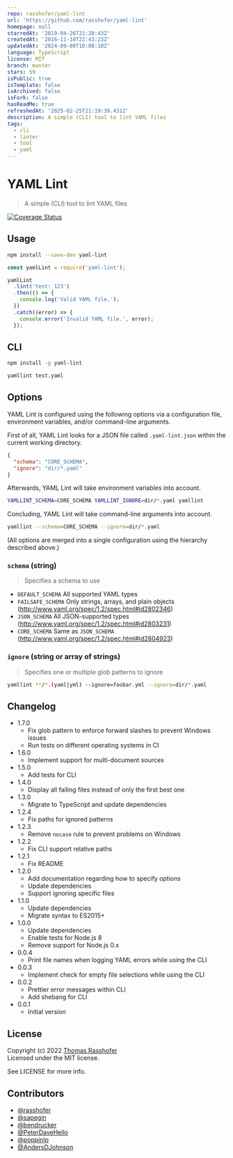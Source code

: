 ```yaml
---
repo: rasshofer/yaml-lint
url: 'https://github.com/rasshofer/yaml-lint'
homepage: null
starredAt: '2019-04-26T21:20:43Z'
createdAt: '2016-11-10T22:43:23Z'
updatedAt: '2024-09-09T10:08:10Z'
language: TypeScript
license: MIT
branch: master
stars: 59
isPublic: true
isTemplate: false
isArchived: false
isFork: false
hasReadMe: true
refreshedAt: '2025-02-25T21:19:39.431Z'
description: A simple (CLI) tool to lint YAML files
tags:
  - cli
  - linter
  - tool
  - yaml
---
```


# YAML Lint

> A simple (CLI) tool to lint YAML files

[![Coverage Status](https://coveralls.io/repos/github/rasshofer/yaml-lint/badge.svg?branch=master)](https://coveralls.io/github/rasshofer/yaml-lint?branch=master)

## Usage

```sh
npm install --save-dev yaml-lint
```

```js
const yamlLint = require('yaml-lint');

yamlLint
  .lint('test: 123')
  .then(() => {
    console.log('Valid YAML file.');
  })
  .catch((error) => {
    console.error('Invalid YAML file.', error);
  });
```

## CLI

```sh
npm install -g yaml-lint
```

```sh
yamllint test.yaml
```

## Options

YAML Lint is configured using the following options via a configuration file, environment variables, and/or command-line arguments.

First of all, YAML Lint looks for a JSON file called `.yaml-lint.json` within the current working directory.

```json
{
  "schema": "CORE_SCHEMA",
  "ignore": "dir/*.yaml"
}
```

Afterwards, YAML Lint will take environment variables into account.

```sh
YAMLLINT_SCHEMA=CORE_SCHEMA YAMLLINT_IGNORE=dir/*.yaml yamllint
```

Concluding, YAML Lint will take command-line arguments into account.

```sh
yamllint --schema=CORE_SCHEMA --ignore=dir/*.yaml
```

(All options are merged into a single configuration using the hierarchy described above.)

### `schema` (string)

> Specifies a schema to use

- `DEFAULT_SCHEMA` All supported YAML types
- `FAILSAFE_SCHEMA` Only strings, arrays, and plain objects (<http://www.yaml.org/spec/1.2/spec.html#id2802346>)
- `JSON_SCHEMA` All JSON-supported types (<http://www.yaml.org/spec/1.2/spec.html#id2803231>)
- `CORE_SCHEMA` Same as `JSON_SCHEMA` (<http://www.yaml.org/spec/1.2/spec.html#id2804923>)

### `ignore` (string or array of strings)

> Specifies one or multiple glob patterns to ignore

```sh
yamllint **/*.(yaml|yml) --ignore=foobar.yml --ignore=dir/*.yaml
```

## Changelog

- 1.7.0
  - Fix glob pattern to enforce forward slashes to prevent Windows issues
  - Run tests on different operating systems in CI
- 1.6.0
  - Implement support for multi-document sources
- 1.5.0
  - Add tests for CLI
- 1.4.0
  - Display all failing files instead of only the first best one
- 1.3.0
  - Migrate to TypeScript and update dependencies
- 1.2.4
  - Fix paths for ignored patterns
- 1.2.3
  - Remove `nocase` rule to prevent problems on Windows
- 1.2.2
  - Fix CLI support relative paths
- 1.2.1
  - Fix README
- 1.2.0
  - Add documentation regarding how to specify options
  - Update dependencies
  - Support ignoring specific files
- 1.1.0
  - Update dependencies
  - Migrate syntax to ES2015+
- 1.0.0
  - Update dependencies
  - Enable tests for Node.js 8
  - Remove support for Node.js 0.x
- 0.0.4
  - Print file names when logging YAML errors while using the CLI
- 0.0.3
  - Implement check for empty file selections while using the CLI
- 0.0.2
  - Prettier error messages within CLI
  - Add shebang for CLI
- 0.0.1
  - Initial version

## License

Copyright (c) 2022 [Thomas Rasshofer](https://thomasrasshofer.com/)  
Licensed under the MIT license.

See LICENSE for more info.

## Contributors

- [@rasshofer](https://github.com/rasshofer)
- [@sapegin](https://github.com/sapegin)
- [@bendrucker](https://github.com/bendrucker)
- [@PeterDaveHello](https://github.com/PeterDaveHello)
- [@poppinlp](https://github.com/poppinlp)
- [@AndersDJohnson](https://github.com/AndersDJohnson)
